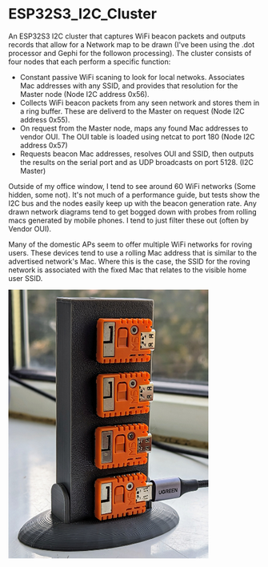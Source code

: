 # ESP32S3_I2C_Cluster

An ESP32S3 I2C cluster that captures WiFi beacon packets and outputs records that allow for a Network map to be drawn (I've been using the .dot processor
and Gephi for the followon processing). The cluster consists of four nodes that each perform a specific function:

* Constant passive WiFi scaning to look for local netwoks. Associates Mac addresses with any SSID, and provides that resolution for the Master node (Node I2C address 0x56).
* Collects WiFi beacon packets from any seen network and stores them in a ring buffer. These are deliverd to the Master on request (Node I2C address 0x55).
* On request from the Master node, maps any found Mac addresses to vendor OUI. The OUI table is loaded using netcat to port 180 (Node I2C address 0x57)
* Requests beacon Mac addresses, resolves OUI and SSID, then outputs the results on the serial port and as UDP broadcasts on port 5128. (I2C Master)

Outside of my office window, I tend to see around 60 WiFi networks (Some hidden, some not). It's not much of a 
performance guide, but tests show the I2C bus and the nodes easily keep up with the beacon generation rate. 
Any drawn network diagrams tend to get bogged down with probes from rolling macs generated by mobile phones.
I tend to just filter these out (often by Vendor OUI).

Many of the domestic APs seem to offer multiple WiFi networks for roving users. These devices tend to use a rolling Mac
address that is similar to the advertised network's Mac. Where this is the case, the SSID for the roving network is
associated with the fixed Mac that relates to the visible home user SSID.

<img src="https://github.com/wicked-rainman/ESP32S3_I2C_Cluster/blob/main/images/Cluster.jpg" width="400" align="center">

